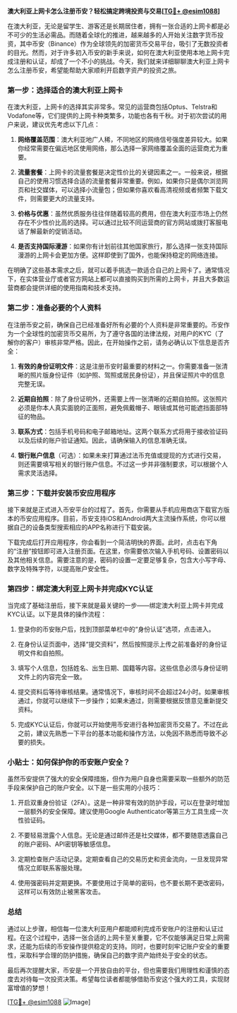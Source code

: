 **澳大利亚上网卡怎么注册币安？轻松搞定跨境投资与交易[[TG💪+ @esim1088](https://t.me/s/esim1088)]**

在澳大利亚，无论是留学生、游客还是长期居住者，拥有一张合适的上网卡都是必不可少的生活必需品。而随着全球化的推进，越来越多的人开始关注数字货币投资，其中币安（Binance）作为全球领先的加密货币交易平台，吸引了无数投资者的目光。然而，对于许多初入币安的新手来说，如何在澳大利亚使用本地上网卡完成注册和认证，却成了一个不小的挑战。今天，我们就来详细聊聊澳大利亚上网卡怎么注册币安，希望能帮助大家顺利开启数字资产的投资之旅。

### 第一步：选择适合的澳大利亚上网卡

在澳大利亚，上网卡的选择其实非常多。常见的运营商包括Optus、Telstra和Vodafone等，它们提供的上网卡种类繁多，功能也各有千秋。对于初次尝试的用户来说，建议优先考虑以下几点：

1. **网络覆盖范围**：澳大利亚地广人稀，不同地区的网络信号强度差异较大。如果你经常需要在偏远地区使用网络，那么选择一家网络覆盖全面的运营商尤为重要。
   
2. **流量套餐**：上网卡的流量套餐是决定性价比的关键因素之一。一般来说，根据自己的使用习惯选择合适的流量套餐非常重要。例如，如果你只是偶尔浏览网页和社交媒体，可以选择小流量包；但如果你喜欢看高清视频或者频繁下载文件，则需要更大的流量支持。

3. **价格与优惠**：虽然优质服务往往伴随着较高的费用，但在澳大利亚市场上仍然存在不少性价比高的选择。可以通过比较不同运营商的官方网站或拨打客服电话了解最新的促销活动。

4. **是否支持国际漫游**：如果你有计划前往其他国家旅行，那么选择一张支持国际漫游的上网卡会更加方便。这样即使到了国外，也能保持稳定的网络连接。

在明确了这些基本需求之后，就可以着手挑选一款适合自己的上网卡了。通常情况下，在实体营业厅或者官方网站上都可以直接购买到所需的上网卡，并且大多数运营商都会提供详细的使用指南和技术支持。

### 第二步：准备必要的个人资料

在注册币安之前，确保自己已经准备好所有必要的个人资料是非常重要的。币安作为一个全球性的加密货币交易所，为了遵守各国的法律法规，对用户的KYC（了解你的客户）审核非常严格。因此，在开始操作之前，请务必确认以下信息是否齐全：

1. **有效的身份证明文件**：这是注册币安时最重要的材料之一。你需要准备一张清晰的照片版身份证件（如护照、驾照或居民身份证），并且保证照片中的信息完整无误。

2. **近期自拍照**：除了身份证明外，还需要上传一张清晰的近期自拍照。这张照片必须是你本人真实面貌的正面照，避免佩戴帽子、眼镜或其他可能遮挡面部特征的物品。

3. **联系方式**：包括手机号码和电子邮箱地址。这两个联系方式将用于接收验证码以及后续的账户验证通知。因此，请确保输入的信息准确无误。

4. **银行账户信息**（可选）：如果未来打算通过法币充值或提现的方式进行交易，则还需要填写相关的银行账户信息。不过这一步并非强制要求，可以根据个人需求灵活选择。

### 第三步：下载并安装币安应用程序

接下来就是正式进入币安平台的过程了。首先，你需要从手机应用商店下载官方版本的币安应用程序。目前，币安支持iOS和Android两大主流操作系统，你可以根据自己的设备类型搜索相应的APP名称进行下载安装。

下载完成后打开应用程序，你会看到一个简洁明快的界面。此时，点击右下角的“注册”按钮即可进入注册页面。在这里，你需要依次输入手机号码、设置密码以及其他相关信息。需要注意的是，密码的设置一定要足够复杂，包含大小写字母、数字及特殊字符，以提高账户安全性。

### 第四步：绑定澳大利亚上网卡并完成KYC认证

当完成了基础注册后，接下来就是最关键的一步——绑定澳大利亚上网卡并完成KYC认证。以下是具体的操作流程：

1. 登录你的币安账户后，找到顶部菜单栏中的“身份认证”选项，点击进入。

2. 在身份认证页面中，选择“提交资料”，然后按照提示上传之前准备好的身份证明文件和自拍照。

3. 填写个人信息，包括姓名、出生日期、国籍等内容。这些信息必须与身份证明文件上的内容完全一致。

4. 提交资料后等待审核结果。通常情况下，审核时间不会超过24小时。如果审核通过，你就可以继续下一步操作；如果未通过，则需要根据反馈意见重新提交资料。

5. 完成KYC认证后，你就可以开始使用币安进行各种加密货币交易了。不过在此之前，建议先熟悉一下平台的基本功能和操作方法，以免因不熟悉而导致不必要的损失。

### 小贴士：如何保护你的币安账户安全？

虽然币安提供了强大的安全保障措施，但作为用户自身也需要采取一些额外的防范手段来保护自己的账户安全。以下是一些实用的小技巧：

1. 开启双重身份验证（2FA）。这是一种非常有效的防护手段，可以在登录时增加一层额外的安全保障。建议使用Google Authenticator等第三方工具生成一次性验证码。

2. 不要轻易泄露个人信息。无论是通过邮件还是社交媒体，都不要随意透露自己的账户密码、API密钥等敏感信息。

3. 定期检查账户活动记录。定期查看自己的交易历史和资金流向，一旦发现异常情况立即联系客服处理。

4. 使用强密码并定期更换。不要使用过于简单的密码，也不要长期不更改密码，这样可以有效防止被黑客攻击。

### 总结

通过以上步骤，相信每一位澳大利亚用户都能顺利完成币安账户的注册和认证过程。在这个过程中，选择一张合适的上网卡至关重要，它不仅能够满足日常上网需求，还能为后续的币安操作提供稳定的支持。同时，也要时刻牢记账户安全的重要性，采取科学合理的防护措施，确保自己的数字资产始终处于安全的状态。

最后再次提醒大家，币安是一个开放自由的平台，但也需要我们用理性和谨慎的态度去对待每一次投资决策。希望每位读者都能够借助币安这个强大的工具，实现财富增值的梦想！

[[TG💪+ @esim1088](https://t.me/s/esim1088) ![Image](https://i.postimg.cc/4NQfJmqS/Snipaste-2025-05-13-00-14-12.png)]